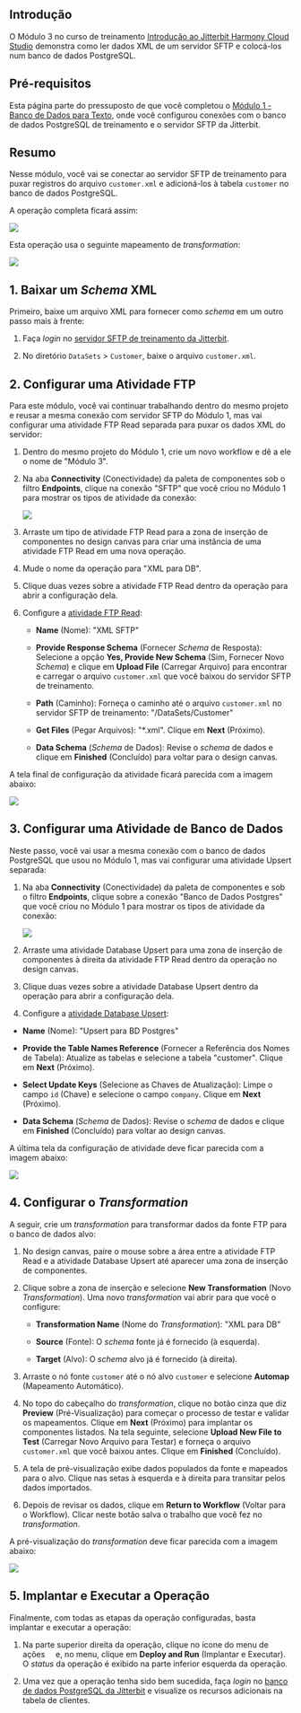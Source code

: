 [//]: # (Módulo 3 - XML para Banco de Dados)
[//]: # (This is a translation of Version 12, published on August 9, 2021.)

## Introdução

O Módulo 3 no curso de treinamento [Introdução ao Jitterbit Harmony
Cloud Studio](https://success.jitterbit.com/display/DOC/Introduction+to+the+Jitterbit+Harmony+Cloud+Studio?showLanguage=pt_BR) demonstra como ler dados XML de um servidor SFTP e
colocá-los num banco de dados PostgreSQL.


## Pré-requisitos

Esta página parte do pressuposto de que você completou o [Módulo 1 -
Banco de Dados para Texto](https://success.jitterbit.com/display/DOC/Module+1+-+Database+to+Text?showLanguage=pt_BR), onde você configurou conexões com o banco
de dados PostgreSQL de treinamento e o servidor SFTP da Jitterbit.


## Resumo

Nesse módulo, você vai se conectar ao servidor SFTP de treinamento para
puxar registros do arquivo `customer.xml` e adicioná-los à tabela
`customer` no banco de dados PostgreSQL.

A operação completa ficará assim:

<span class="confluence-embedded-file-wrapper"><img
src="https://docs-source.jitterbit.com/cs/design-canvas/operation_xml-to-db.png"
class="confluence-embedded-image confluence-external-resource"
data-image-src="https://docs-source.jitterbit.com/cs/design-canvas/operation_xml-to-db.png" /></span>

Esta operação usa o seguinte mapeamento de *transformation*:

<span class="confluence-embedded-file-wrapper"><img
src="https://docs-source.jitterbit.com/cs/transformation/mapping-mode/xml-to-db.png"
class="confluence-embedded-image confluence-external-resource"
data-image-src="https://docs-source.jitterbit.com/cs/transformation/mapping-mode/xml-to-db.png" /></span>


## 1. Baixar um *Schema* XML

Primeiro, baixe um arquivo XML para fornecer como *schema* em um outro
passo mais à frente:

1.  Faça *login* no <a href="https://learningsandbox.jitterbit.com/WebInterface/login.html"
    class="external-link" rel="nofollow">servidor SFTP de treinamento da Jitterbit</a>.

2.  No diretório `DataSets` \> `Customer`, baixe o arquivo
    `customer.xml`.


## 2. Configurar uma Atividade FTP

Para este módulo, você vai continuar trabalhando dentro do mesmo projeto
e reusar a mesma conexão com servidor SFTP do Módulo 1, mas vai
configurar uma atividade FTP Read separada para puxar os dados XML do
servidor:

1.  Dentro do mesmo projeto do Módulo 1, crie um novo workflow e dê a
    ele o nome de "Módulo 3".

2.  Na aba **Connectivity** (Conectividade) da paleta de componentes sob
    o filtro **Endpoints**, clique na conexão "SFTP" que você criou no
    Módulo 1 para mostrar os tipos de atividade da conexão:

    <span class="confluence-embedded-file-wrapper"><img
    src="https://docs-source.jitterbit.com/cs/component-palette/connectivity/endpoints_ftp_activities.png"
    class="confluence-embedded-image confluence-external-resource"
    data-image-src="https://docs-source.jitterbit.com/cs/component-palette/connectivity/endpoints_ftp_activities.png" /></span>

3.  Arraste um tipo de atividade FTP Read para a zona de inserção de
    componentes no design canvas para criar uma instância de uma
    atividade FTP Read em uma nova operação.

4.  Mude o nome da operação para "XML para DB".

5.  Clique duas vezes sobre a atividade FTP Read dentro da operação para
    abrir a configuração dela.

6.  Configure a [atividade FTP Read](https://success.jitterbit.com/display/CS/FTP+Read+Activity?showLanguage=pt_BR):

    -   **Name** (Nome): "XML SFTP"

    -   **Provide Response Schema** (Fornecer *Schema* de Resposta):
        Selecione a opção **Yes, Provide New Schema** (Sim, Fornecer Novo
        *Schema*) e clique em **Upload File** (Carregar Arquivo) para
        encontrar e carregar o arquivo `customer.xml` que você baixou do
        servidor SFTP de treinamento.

    -   **Path** (Caminho): Forneça o caminho até o arquivo `customer.xml`
        no servidor SFTP de treinamento: "/DataSets/Customer"

    -   **Get Files** (Pegar Arquivos): "\*.xml". Clique em **Next**
        (Próximo).

    -   **Data Schema** (*Schema* de Dados): Revise o *schema* de dados e
        clique em **Finished** (Concluído) para voltar para o design
        canvas.

A tela final de configuração da atividade ficará parecida com a imagem
abaixo:

<span class="confluence-embedded-file-wrapper"><img
src="https://docs-source.jitterbit.com/cs/connector/ftp_read_step-2_data-schema.png"
class="confluence-embedded-image confluence-external-resource"
data-image-src="https://docs-source.jitterbit.com/cs/connector/ftp_read_step-2_data-schema.png" /></span>


## 3. Configurar uma Atividade de Banco de Dados

Neste passo, você vai usar a mesma conexão com o banco de dados
PostgreSQL que usou no Módulo 1, mas vai configurar uma atividade Upsert
separada:

1.  Na aba **Connectivity** (Conectividade) da paleta de componentes e
    sob o filtro **Endpoints**, clique sobre a conexão "Banco de Dados
    Postgres" que você criou no Módulo 1 para mostrar os tipos de
    atividade da conexão:

    <span class="confluence-embedded-file-wrapper"><img
    src="https://docs-source.jitterbit.com/cs/component-palette/connectivity/endpoints_database_activities.png"
    class="confluence-embedded-image confluence-external-resource"
    data-image-src="https://docs-source.jitterbit.com/cs/component-palette/connectivity/endpoints_database_activities.png" /></span>

2.  Arraste uma atividade Database Upsert para uma zona de inserção de
    componentes à direita da atividade FTP Read dentro da operação no
    design canvas.

3.  Clique duas vezes sobre a atividade Database Upsert dentro da
    operação para abrir a configuração dela.

4.  Configure a [atividade Database Upsert](https://success.jitterbit.com/display/CS/Database+Update+or+Upsert+Activity?showLanguage=pt_BR):

-   **Name** (Nome): "Upsert para BD Postgres"

-   **Provide the Table Names Reference** (Fornecer a Referência dos
    Nomes de Tabela): Atualize as tabelas e selecione a tabela
    "customer". Clique em **Next** (Próximo).

-   **Select Update Keys** (Selecione as Chaves de Atualização): Limpe o
    campo `id` (Chave) e selecione o campo `company`. Clique em
    **Next** (Próximo).

-   **Data Schema** (*Schema* de Dados): Revise o *schema* de dados e
    clique em **Finished** (Concluído) para voltar ao design canvas.

A última tela da configuração de atividade deve ficar parecida com a
imagem abaixo:

<span class="confluence-embedded-file-wrapper"><img
src="https://docs-source.jitterbit.com/cs/connector/database_query_step-3_data-schema_customer.png"
class="confluence-embedded-image confluence-external-resource"
data-image-src="https://docs-source.jitterbit.com/cs/connector/database_query_step-3_data-schema_customer.png" /></span>


## 4. Configurar o *Transformation*

A seguir, crie um *transformation* para transformar dados da fonte FTP
para o banco de dados alvo:

1.  No design canvas, paire o mouse sobre a área entre a atividade FTP
    Read e a atividade Database Upsert até aparecer uma zona de
    inserção de componentes.

2.  Clique sobre a zona de inserção e selecione **New Transformation**
    (Novo *Transformation*). Uma novo *transformation* vai abrir para
    que você o configure:

    -   **Transformation Name** (Nome do *Transformation*): "XML para DB"

    -   **Source** (Fonte): O *schema* fonte já é fornecido (à esquerda).

    -   **Target** (Alvo): O *schema* alvo já é fornecido (à direita).

3.  Arraste o nó fonte `customer` até o nó alvo `customer` e selecione
    **Automap** (Mapeamento Automático).

4.  No topo do cabeçalho do *transformation*, clique no botão cinza que
    diz **Preview** (Pré-Visualização) para começar o processo de
    testar e validar os mapeamentos. Clique em **Next** (Próximo) para
    implantar os componentes listados. Na tela seguinte, selecione
    **Upload New File to Test** (Carregar Novo Arquivo para Testar) e
    forneça o arquivo `customer.xml` que você baixou antes. Clique em
    **Finished** (Concluído).

5.  A tela de pré-visualização exibe dados populados da fonte e mapeados
    para o alvo. Clique nas setas à esquerda e à direita para
    transitar pelos dados importados.

6.  Depois de revisar os dados, clique em **Return to Workflow** (Voltar
    para o Workflow). Clicar neste botão salva o trabalho que você fez
    no *transformation*.

A pré-visualização do *transformation* deve ficar parecida com a imagem
abaixo:

<span class="confluence-embedded-file-wrapper"><img
src="https://docs-source.jitterbit.com/cs/transformation/preview-mode/xml-to-db.png"
class="confluence-embedded-image confluence-external-resource"
data-image-src="https://docs-source.jitterbit.com/cs/transformation/preview-mode/xml-to-db.png" /></span>


## 5. Implantar e Executar a Operação

Finalmente, com todas as etapas da operação configuradas, basta
implantar e executar a operação:

1.  Na parte superior direita da operação, clique no ícone do menu de
    ações <span
    class="confluence-embedded-file-wrapper confluence-embedded-manual-size"><img
    src="https://docs-source.jitterbit.com/common/icons/actions-menu_5.png"
    class="confluence-embedded-image confluence-external-resource"
    data-image-src="https://docs-source.jitterbit.com/common/icons/actions-menu_5.png"
    height="11" /></span> e, no
    menu, clique em **Deploy and Run** (Implantar e Executar). O
    *status* da operação é exibido na parte inferior esquerda da
    operação.

2.  Uma vez que a operação tenha sido bem sucedida, faça *login* no
    <a href="https://training.jitterbit.com/DB/dbViewer.php"
    class="external-link" rel="nofollow">banco de dados PostgreSQL da Jitterbit</a> e visualize os
    recursos adicionais na tabela de clientes.
